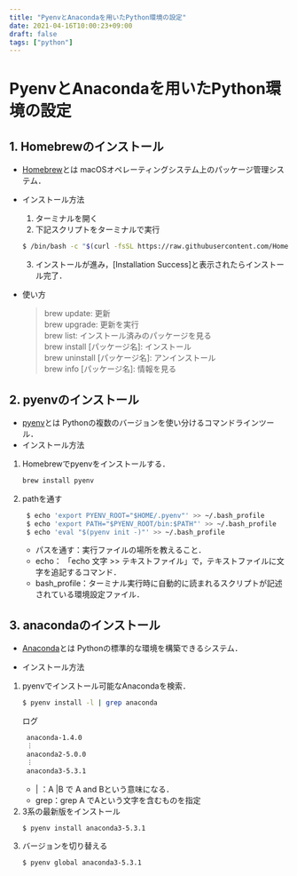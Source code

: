 ```yaml
---
title: "PyenvとAnacondaを用いたPython環境の設定"
date: 2021-04-16T10:00:23+09:00
draft: false
tags: ["python"] 
---
```

<!--more-->
# PyenvとAnacondaを用いたPython環境の設定
## 1. Homebrewのインストール
- [Homebrew](https://brew.sh/index_ja)とは
macOSオペレーティングシステム上のパッケージ管理システム．
- インストール方法
    1. ターミナルを開く  
    2. 下記スクリプトをターミナルで実行
    ```bash
    $ /bin/bash -c "$(curl -fsSL https://raw.githubusercontent.com/Homebrew/install/HEAD/install.sh)"
    ```
    3. インストールが進み，[Installation Success]と表示されたらインストール完了．

- 使い方  
    > brew update: 更新  
    > brew upgrade: 更新を実行  
    > brew list: インストール済みのパッケージを見る  
    > brew install [パッケージ名]: インストール  
    > brew uninstall [パッケージ名]: アンインストール  
    > brew info [パッケージ名]: 情報を見る

## 2. pyenvのインストール
- [pyenv](https://github.com/pyenv/pyenv)とは
Pythonの複数のバージョンを使い分けるコマンドラインツール．
- インストール方法
1. Homebrewでpyenvをインストールする．
    ```bash
    brew install pyenv
    ```
2. pathを通す
   ```bash
    $ echo 'export PYENV_ROOT="$HOME/.pyenv"' >> ~/.bash_profile
    $ echo 'export PATH="$PYENV_ROOT/bin:$PATH"' >> ~/.bash_profile
    $ echo 'eval "$(pyenv init -)"' >> ~/.bash_profile
   ```
   - パスを通す：実行ファイルの場所を教えること． 
   - echo： 「echo 文字 >> テキストファイル」で，テキストファイルに文字を追記するコマンド．
   - bash_profile：ターミナル実行時に自動的に読まれるスクリプトが記述されている環境設定ファイル．

## 3. anacondaのインストール
- [Anaconda](https://www.anaconda.com/)とは
Pythonの標準的な環境を構築できるシステム．

- インストール方法
1. pyenvでインストール可能なAnacondaを検索．
   ```bash
   $ pyenv install -l | grep anaconda
   ```
   ログ
   ```bash
    anaconda-1.4.0
    ︙
    anaconda2-5.0.0
    ︙
    anaconda3-5.3.1
    ```
   - | ：A |B で A and Bという意味になる．  
   - grep：grep A でAという文字を含むものを指定
2. 3系の最新版をインストール
    ```bash
    $ pyenv install anaconda3-5.3.1
    ```
3. バージョンを切り替える
    ```bash
    $ pyenv global anaconda3-5.3.1
    ```
